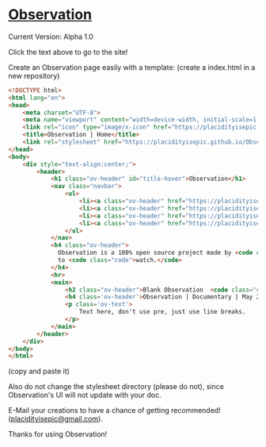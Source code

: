 <h1><a target='_blank' href='https://placidityisepic.github.io/Observation/index.html'>Observation</a></h1>
Current Version: Alpha 1.0

Click the text above to go to the site!

Create an Observation page easily with a template:
(create a index.html in a new repository)
```html
<!DOCTYPE html>
<html lang="en">
<head>
    <meta charset="UTF-8">
    <meta name="viewport" content="width=device-width, initial-scale=1.0">
    <link rel="icon" type="image/x-icon" href="https://placidityisepic.github.io/Observation/misc/ov-icon.png">
    <title>Observation | Home</title>
    <link rel="stylesheet" href="https://placidityisepic.github.io/Observation/style.css">
</head>
<body>
    <div style="text-align:center;">
        <header>
            <h1 class="ov-header" id="title-hover">Observation</h1>
            <nav class="navbar">
                <ul>
                    <li><a class="ov-header" href="https://placidityisepic.github.io/Observation/index.html">Home</a></li>
                    <li><a class="ov-header" href="https://placidityisepic.github.io/Observation/about.html">About</a></li>
                    <li><a class="ov-header" href="https://placidityisepic.github.io/Observation/videos.html">Videos</a></li>
                    <li><a class="ov-header" href="https://placidityisepic.github.io/Observation/contact.html">Contact</a></li>
                </ul>
            </nav>
            <h4 class="ov-header">
              Observation is a 100% open source project made by <code class="code">PlacidityIsEpic</code> and <code class="code">69digital</code>! There are lots of videos
              to <code class="code">watch.</code>
            </h4>
            <hr>
            <main>
                <h2 class="ov-header">Blank Observation  <code class="code">Template</code></h2>
                <h4 class='ov-header'>Observation | Documentary | May 21, 2024</h4>
                <p class='ov-text'>
                    Text here, don't use pre, just use line breaks.
                </p>
            </main>
        </header>
    </div>
</body>
</html>
```
(copy and paste it)

Also do not change the stylesheet directory (please do not), since Observation's UI will not update with your doc.

E-Mail your creations to have a chance of getting recommended! (placidityisepic@gmail.com).

Thanks for using Observation!
